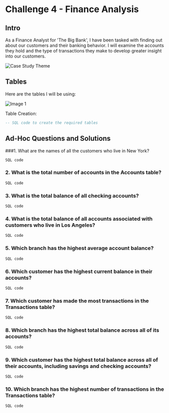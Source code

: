 # Challenge 4 - Finance Analysis

## Intro
As a Finance Analyst for 'The Big Bank', I have been tasked with finding out about our customers and their banking behavior. I will examine the accounts they hold and the type of transactions they make to develop greater insight into our customers.

![Case Study Theme](image_file_path.png)
<!-- Insert an image that accurately captures this case study theme -->

## Tables
Here are the tables I will be using:

![Image 1](https://steeldata.org.uk/SQL4tables.png)


Table Creation:
```sql
-- SQL code to create the required tables
```

## Ad-Hoc Questions and Solutions
###1. What are the names of all the customers who live in New York?
 
 ``` SQL code ```

### 2. What is the total number of accounts in the Accounts table?
 ``` SQL code ```

### 3. What is the total balance of all checking accounts?

``` SQL code ```

### 4. What is the total balance of all accounts associated with customers who live in Los Angeles?

``` SQL code ```
### 5. Which branch has the highest average account balance?

``` SQL code ```
### 6. Which customer has the highest current balance in their accounts?

``` SQL code ```
### 7. Which customer has made the most transactions in the Transactions table?

``` SQL code ```
### 8. Which branch has the highest total balance across all of its accounts?

 ``` SQL code ```
 
### 9. Which customer has the highest total balance across all of their accounts, including savings and checking accounts?

``` SQL code ```

### 10. Which branch has the highest number of transactions in the Transactions table?

 ``` SQL code ```

